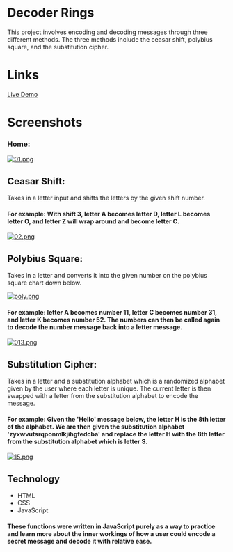 # Decoder Rings
This project involves encoding and decoding messages through three different methods. The three methods include the ceasar shift, polybius square, and the substitution cipher.

# Links
[Live Demo](https://somreth916.github.io/decoder_rings/)

# Screenshots
### Home:
[![01.png](https://i.postimg.cc/kGcqhhRH/01.png)](https://postimg.cc/YLh5vR3N)

## Ceasar Shift:
Takes in a letter input and shifts the letters by the given shift number.
#### For example: With shift 3, letter A becomes letter D, letter L becomes letter O, and letter Z will wrap around and become letter C.

[![02.png](https://i.postimg.cc/QMbmCQ53/02.png)](https://postimg.cc/HJrXP7BZ)

## Polybius Square:
Takes in a letter and converts it into the given number on the polybius square chart down below.

[![poly.png](https://i.postimg.cc/TYdD2z0p/poly.png)](https://postimg.cc/z3QB0P9r)

#### For example: letter A becomes number 11, letter C becomes number 31, and letter K becomes number 52. The numbers can then be called again to decode the number message back into a letter message.

[![013.png](https://i.postimg.cc/9XvnvBY8/013.png)](https://postimg.cc/7bn9z0c0)

## Substitution Cipher:
Takes in a letter and a substitution alphabet which is a randomized alphabet given by the user where each letter is unique. The current letter is then swapped with a letter from the substitution alphabet to encode the message.
#### For example: Given the 'Hello' message below, the letter H is the 8th letter of the alphabet. We are then given the substitution alphabet 'zyxwvutsrqponmlkjihgfedcba' and replace the letter H with the 8th letter from the substitution alphabet which is letter S. 

[![15.png](https://i.postimg.cc/Qdk5XXG9/15.png)](https://postimg.cc/4YynPR3s)

## Technology
- HTML
- CSS
- JavaScript
#### These functions were written in JavaScript purely as a way to practice and learn more about the inner workings of how a user could encode a secret message and decode it with relative ease.
